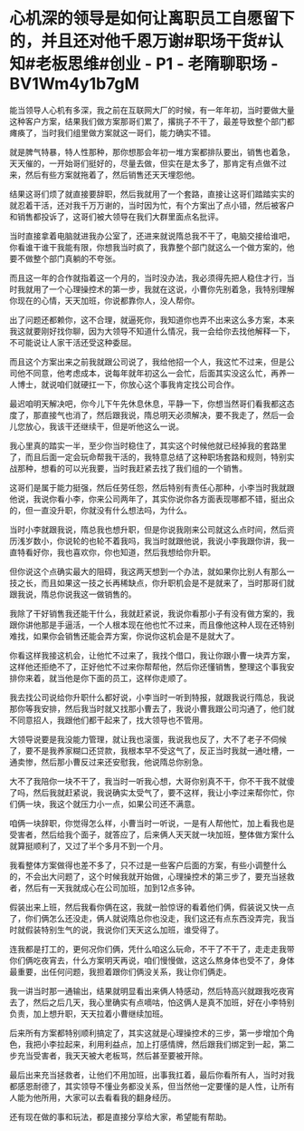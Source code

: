 # 心机深的领导是如何让离职员工自愿留下的，并且还对他千恩万谢#职场干货#认知#老板思维#创业 - P1 - 老隋聊职场 - BV1Wm4y1b7gM

能当领导人心机有多深，我之前在互联网大厂的时候，有一年年初，当时要做大量这种客户方案，结果我们做方案那哥们累了，撂挑子不干了，最差导致整个部门都瘫痪了，当时我们组里做方案就这一哥们，能力确实不错。

就是脾气特暴，特人性那种，那你想那会年初一堆方案都排队要出，销售也着急，天天催的，一开始哥们挺好的，尽量去做，但实在是太多了，那肯定有点做不过来，然后有些方案就拖着了，然后销售还天天埋怨他。

结果这哥们烦了就直接要辞职，然后我就用了一个套路，直接让这哥们踏踏实实的就忍着干活，还对我千万万谢的，当时因为忙，有个方案出了点小错，然后被客户和销售都投诉了，这哥们被大领导在我们大群里面点名批评。

当时直接拿着电脑就进我办公室了，还进来就说隋总我不干了，电脑交接给谁吧，你看谁干谁干我能有限，你想我当时疯了，我靠整个部门就这么一个做方案的，他要不做整个部门真躺的不夸张。

而且这一年的合作就指着这一个月的，当时没办法，我必须得先把人稳住才行，当时我就用了一个心理操控术的第一步，我就在这说，小曹你先别着急，我特别理解你现在的心情，天天加班，你说都靠你人，没人帮你。

出了问题还都赖你，这不合理，就逼死你，我知道你也弄不出来这么多方案，本来我这就要刚好找你聊，因为大领导不知道什么情况，我一会给你去找他解释一下，不可能说让人家干活还受这种委屈。

而且这个方案出来之前我就跟公司说了，我给他招一个人，我这忙不过来，但是公司他不同意，他考虑成本，说每年就年初这么一会忙，后面其实没这么忙，再养一人博士，就说咱们就硬扛一下，你放心这个事我肯定找公司合作。

最迟咱明天解决吧，你今儿下午先休息休息，平静一下，你想当然哥们看我都这态度了，那直接气也消了，然后跟我说，隋总明天必须解决，要不我走了，然后一会儿您放心，我该干还继续干，但是听他这么一说。

我心里真的踏实一半，至少你当时稳住了，其实这个时候他就已经掉我的套路里了，而且后面一定会玩命帮我干活的，我特意总结了这种职场套路和规则，特别实战那种，想看的可以光我要，当时我赶紧去找了我们组的一个销售。

这哥们是属于能力挺强，然后任劳任怨，然后特别有责任心那种，小李当时我就跟他说，我说你看小李，你来公司两年了，其实你说你各方面表现哪都不错，挺出众的，但一直没升职，你就没有什么想法吗，为什么。

当时小李就跟我说，隋总我也想升职，但是你说我刚来公司就这么点时间，然后资历浅岁数小，你说轮的也轮不着我吗，我当时就跟他说，我说小李我跟你讲，我一直特看好你，我也喜欢你，你也知道，然后我想给你升职。

但你说这个点确实最大的阻碍，我这两天想到一个办法，就如果你比别人有那么一技之长，而且如果这一技之长再稀缺点，你升职机会是不是就来了，当时那哥们就跟我说，隋总你说我这一做销售的。

我除了干好销售我还能干什么，我就赶紧说，我说你看那小子有没有做方案的，我跟你讲他那是手逼活，一个人根本现在他也忙不过来，而且像他这种人现在还特别难找，如果你会销售还能会弄方案，你说你这机会是不是就大了。

你看这样我接这机会，让他忙不过来了，我找个借口，我让你跟小曹一块弄方案，这样他还拒绝不了，正好他忙不过来你帮帮他，然后你还懂销售，整理这个事我安排你来着，就当他是你下面的员工，这样你走顺了。

我去找公司说给你升职什么都好说，小李当时一听到特报，就跟我说行隋总，我说那你等我安排，然后我当时就又找那小曹去了，我说小曹我跟公司沟通了，他们就不同意招人，我跟他们都干起来了，找大领导也不管用。

大领导说要是我没能力管理，就让我也滚蛋，我说我也反了，大不了老子不伺候了，要不是我养家糊口还贷款，我根本早不受这气了，反正当时我就一通吐槽，一通卖惨，然后那小曹反过来还安慰我，他说隋总你别急。

大不了我陪你一块不干了，我当时一听我心想，大哥你别真不干，你不干我不就傻了吗，然后我就赶紧说，我说确实太受气了，要不这样，我让小李过来帮你忙，你们俩一块，我这个就压力小一点，如果公司还不满意。

咱俩一块辞职，你觉得怎么样，小曹当时一听说，一是有人帮他忙，加上看我也是受害者，然后给我个面子，就答应了，后来俩人天天就一块加班，整体做方案什么就算挺顺利了，又过了半个多月不到一个月。

我看整体方案做得也差不多了，只不过是一些客户后面的方案，有些小调整什么的，不会出大问题了，这个时候我就开始做，心理操控术的第三步了，要充当拯救者，然后有一天我就成心在公司加班，加到12点多钟。

假装出来上班，然后我看你俩在这，我就一脸惊讶的看着他们俩，假装说又快一点了，你们俩怎么还没走，俩人就说隋总你也没走，我们这还有点东西没弄完，我当时就假装特别生气的说，我说你们天天这么加班，谁受得了。

连我都是打工的，更何况你们俩，凭什么咱这么玩命，不干了不干了，走走走我带你们俩吃夜宵去，什么方案明天再说，咱们慢慢做，这这么熬身体也受不了，身体最重要，出任何问题，我担着跟你们俩没关系，我让你们俩走。

我一讲当时那一通输出，结果就明显看出来俩人特感动，然后特高兴就跟我吃夜宵去了，然后之后几天，我心里确实有点嘀咕，怕这俩人是真不加班，好在小李特别负责，加上想升职，天天拉着小曹继续加班。

后来所有方案都特别顺利搞定了，其实这就是心理操控术的三步，第一步增加个角色，我把小李拉起来，利用利益点，加上打感情牌，然后跟我们绑定到一起，第二步充当受害者，我天天被大老板骂，然后甚至要被开除。

最后出来充当拯救者，让他们不用加班，出事我扛着，最后你看所有人，当时对我都感恩耐德了，其实领导不懂业务都没关系，但当然他一定要懂的是人性，让所有人能为他所用，大家可以去看看我的翻身经历。

还有现在做的事和玩法，都是直接分享给大家，希望能有帮助。